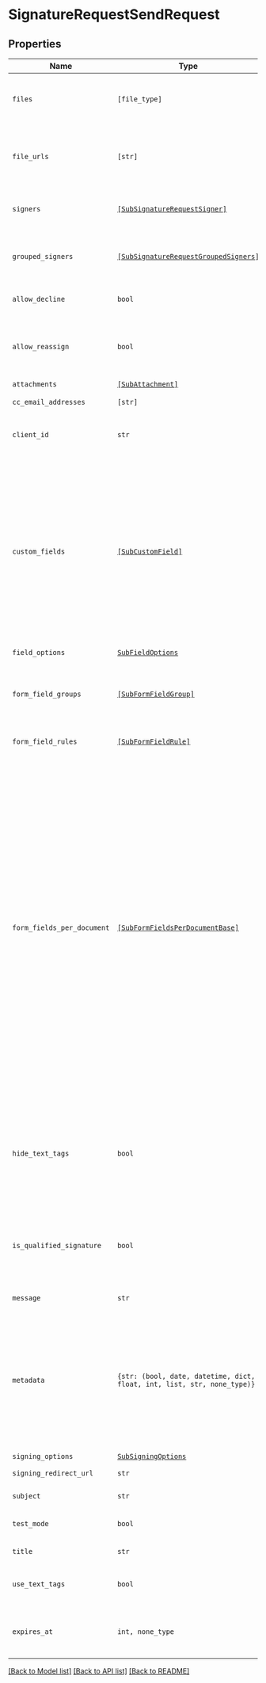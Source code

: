 # SignatureRequestSendRequest



## Properties

| Name | Type | Description | Notes |
| ---- | ---- | ----------- | ----- |
| `files` | ```[file_type]``` |  Use `files[]` to indicate the uploaded file(s) to send for signature.<br><br>This endpoint requires either **files** or **file_urls[]**, but not both.  |  |
| `file_urls` | ```[str]``` |  Use `file_urls[]` to have Dropbox Sign download the file(s) to send for signature.<br><br>This endpoint requires either **files** or **file_urls[]**, but not both.  |  |
| `signers` | [```[SubSignatureRequestSigner]```](SubSignatureRequestSigner.md) |  Add Signers to your Signature Request.<br><br>This endpoint requires either **signers** or **grouped_signers**, but not both.  |  |
| `grouped_signers` | [```[SubSignatureRequestGroupedSigners]```](SubSignatureRequestGroupedSigners.md) |  Add Grouped Signers to your Signature Request.<br><br>This endpoint requires either **signers** or **grouped_signers**, but not both.  |  |
| `allow_decline` | ```bool``` |  Allows signers to decline to sign a document if `true`. Defaults to `false`.  |  [default to False] |
| `allow_reassign` | ```bool``` |  Allows signers to reassign their signature requests to other signers if set to `true`. Defaults to `false`.<br><br>**Note**: Only available for Premium plan and higher.  |  [default to False] |
| `attachments` | [```[SubAttachment]```](SubAttachment.md) |  A list describing the attachments  |  |
| `cc_email_addresses` | ```[str]``` |  The email addresses that should be CCed.  |  |
| `client_id` | ```str``` |  The client id of the API App you want to associate with this request. Used to apply the branding and callback url defined for the app.  |  |
| `custom_fields` | [```[SubCustomField]```](SubCustomField.md) |  When used together with merge fields, `custom_fields` allows users to add pre-filled data to their signature requests.<br><br>Pre-filled data can be used with &quot;send-once&quot; signature requests by adding merge fields with `form_fields_per_document` or [Text Tags](https://app.hellosign.com/api/textTagsWalkthrough#TextTagIntro) while passing values back with `custom_fields` together in one API call.<br><br>For using pre-filled on repeatable signature requests, merge fields are added to templates in the Dropbox Sign UI or by calling [/template/create_embedded_draft](/api/reference/operation/templateCreateEmbeddedDraft) and then passing `custom_fields` on subsequent signature requests referencing that template.  |  |
| `field_options` | [```SubFieldOptions```](SubFieldOptions.md) |    |  |
| `form_field_groups` | [```[SubFormFieldGroup]```](SubFormFieldGroup.md) |  Group information for fields defined in `form_fields_per_document`. String-indexed JSON array with `group_label` and `requirement` keys. `form_fields_per_document` must contain fields referencing a group defined in `form_field_groups`.  |  |
| `form_field_rules` | [```[SubFormFieldRule]```](SubFormFieldRule.md) |  Conditional Logic rules for fields defined in `form_fields_per_document`.  |  |
| `form_fields_per_document` | [```[SubFormFieldsPerDocumentBase]```](SubFormFieldsPerDocumentBase.md) |  The fields that should appear on the document, expressed as an array of objects. (We&#39;re currently fixing a bug where this property only accepts a two-dimensional array. You can read about it here: &lt;a href&#x3D;&quot;/docs/openapi/form-fields-per-document&quot; target&#x3D;&quot;_blank&quot;&gt;Using Form Fields per Document&lt;/a&gt;.)<br><br>**NOTE**: Fields like **text**, **dropdown**, **checkbox**, **radio**, and **hyperlink** have additional required and optional parameters. Check out the list of [additional parameters](/api/reference/constants/#form-fields-per-document) for these field types.<br><br>* Text Field use `SubFormFieldsPerDocumentText`<br>* Dropdown Field use `SubFormFieldsPerDocumentDropdown`<br>* Hyperlink Field use `SubFormFieldsPerDocumentHyperlink`<br>* Checkbox Field use `SubFormFieldsPerDocumentCheckbox`<br>* Radio Field use `SubFormFieldsPerDocumentRadio`<br>* Signature Field use `SubFormFieldsPerDocumentSignature`<br>* Date Signed Field use `SubFormFieldsPerDocumentDateSigned`<br>* Initials Field use `SubFormFieldsPerDocumentInitials`<br>* Text Merge Field use `SubFormFieldsPerDocumentTextMerge`<br>* Checkbox Merge Field use `SubFormFieldsPerDocumentCheckboxMerge`  |  |
| `hide_text_tags` | ```bool``` |  Enables automatic Text Tag removal when set to true.<br><br>**NOTE**: Removing text tags this way can cause unwanted clipping. We recommend leaving this setting on `false` and instead hiding your text tags using white text or a similar approach. See the [Text Tags Walkthrough](https://app.hellosign.com/api/textTagsWalkthrough#TextTagIntro) for more information.  |  [default to False] |
| `is_qualified_signature` | ```bool``` |  Send with a value of `true` if you wish to enable [Qualified Electronic Signatures](https://www.hellosign.com/features/qualified-electronic-signatures) (QES), which requires a face-to-face call to verify the signer&#39;s identity.&lt;br&gt;<br>**Note**: QES is only available on the Premium API plan as an add-on purchase. Cannot be used in `test_mode`. Only works on requests with one signer.  |  [default to False] |
| `message` | ```str``` |  The custom message in the email that will be sent to the signers.  |  |
| `metadata` | ```{str: (bool, date, datetime, dict, float, int, list, str, none_type)}``` |  Key-value data that should be attached to the signature request. This metadata is included in all API responses and events involving the signature request. For example, use the metadata field to store a signer&#39;s order number for look up when receiving events for the signature request.<br><br>Each request can include up to 10 metadata keys (or 50 nested metadata keys), with key names up to 40 characters long and values up to 1000 characters long.  |  |
| `signing_options` | [```SubSigningOptions```](SubSigningOptions.md) |    |  |
| `signing_redirect_url` | ```str``` |  The URL you want signers redirected to after they successfully sign.  |  |
| `subject` | ```str``` |  The subject in the email that will be sent to the signers.  |  |
| `test_mode` | ```bool``` |  Whether this is a test, the signature request will not be legally binding if set to `true`. Defaults to `false`.  |  [default to False] |
| `title` | ```str``` |  The title you want to assign to the SignatureRequest.  |  |
| `use_text_tags` | ```bool``` |  Send with a value of `true` if you wish to enable [Text Tags](https://app.hellosign.com/api/textTagsWalkthrough#TextTagIntro) parsing in your document. Defaults to disabled, or `false`.  |  [default to False] |
| `expires_at` | ```int, none_type``` |  When the signature request will expire. Unsigned signatures will be moved to the expired status, and no longer signable. See [Signature Request Expiration Date](https://developers.hellosign.com/docs/signature-request/expiration/) for details.  |  |


[[Back to Model list]](../README.md#documentation-for-models) [[Back to API list]](../README.md#documentation-for-api-endpoints) [[Back to README]](../README.md)


